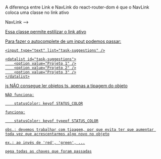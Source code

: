A diferença entre Link e NavLink do react-router-dom é que o NavLink coloca uma classe no link ativo

NavLink --> <a href="..." class="active">

Essa classe permite estilizar o link ativo

Para fazer o autocomplete de um input podemos passar:

    <input type="text" list="task-suggestions" />

    <datalist id="task-suggestions">
        <option value="Projeto 1" />
        <option value="Projeto 2" />
        <option value="Projeto 3" />
    </datalist>

js NÃO consegue ler objetos ts, apenas a tipagem do objeto

    NÃO funciona:

        statusColor: keyof STATUS_COLOR

    funciona:

        statusColor: keyof typeof STATUS_COLOR

    obs.: devemos trabalhar com tipagem, por que evita ter que aumentar toda vez que acrescentarmos algo novo no objeto

    ex.: ao invés de 'red', 'green', ...

    pega todas as chaves que foram passadas